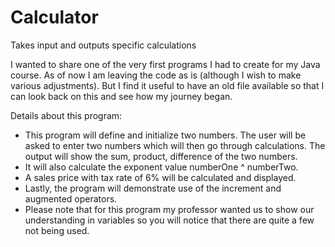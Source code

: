 # Calculator
Takes input and outputs specific calculations

I wanted to share one of the very first programs I had to create for my Java course. As of now I am leaving the code as is (although I wish to make various adjustments). But I find it useful to have an old file available so that I can look back on this and see how my journey began. 


Details about this program:
- This program will define and initialize two numbers. The user will be asked to enter two numbers which will then go through calculations. The output will show the sum, product, difference of the two numbers.
- It will also calculate the exponent value numberOne ^ numberTwo.
- A sales price with tax rate of 6% will be calculated and displayed.
- Lastly, the program will demonstrate use of the increment and augmented operators.
- Please note that for this program my professor wanted us to show our understanding in variables so you will notice that there are quite a few not being used. 

